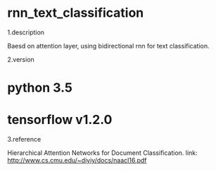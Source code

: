 # rnn_text_classification

1.description

Baesd on attention layer, using bidirectional rnn for text classification.

2.version

# python 3.5
# tensorflow v1.2.0

3.reference

Hierarchical Attention Networks for Document Classification.
link: http://www.cs.cmu.edu/~diyiy/docs/naacl16.pdf
